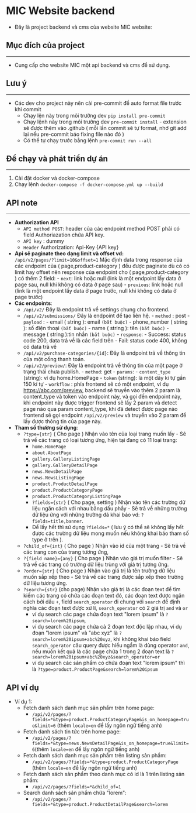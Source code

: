# **MIC Website backend**

- Đây là project backend và cms của website MIC website:

## **Mục đích của project**

---

- Cung cấp cho website MIC một api backend và cms để sử dụng.

## **Lưu ý**

---

- Các dev cho project này nên cài pre-commit đề auto format file trước khi commit
  - Chạy lện này trong môi trường dev `pip install pre-commit`
  - Chạy lệnh này trong môi trường dev `pre-commit install` - extension sẽ được thêm vào .github ( mỗi lần commit sẽ tự format, nhớ git add lại nếu pre-commit báo fixing file nào đó )
  - Có thể tự chạy trước bằng lệnh `pre-commit run --all`

## **Để chạy và phát triển dự án**

---

1. Cài đặt docker và docker-compose
2. Chạy lệnh `docker-compose -f docker-compose.yml up --build`

## **API note**

---

- **Authorization API**<br />
  - `API method POST`: header của các endpoint method POST phải có field Authoriazation chứa API key.
  - `API key` : dummy
  - `Header` Authorization: Api-Key {API key}
- **Api sẽ paginate theo dạng limit và offset vd:**<br />
  `/api/v2/pages/?limit=10&offset=1` Mặc định data trong response của các endpoint của ( page,product-category ) đều được paginate dù có có limit hay offset nên response của endpoint cho ( page,product-category ) có thêm 2 field: - `next`: link hoặc null (link là một endpoint lấy data ở page sau, null khi không có data ở page sau) - `previous`: link hoặc null (link là một endpoint lấy data ở page trước, null khi không có data ở page trước)
- **Các endpoints**:
  - `/api/v2/` Đây là endpoint trả về settings chung cho frontend.
  - `/api/v2/submissions/` Đây là endpoint để tạo liên hệ. - `method` : post - `payload` : - email ( string ): email `(bắt buộc)` - phone_number ( string ): số điện thoại `(bắt buộc)` - name ( string ): tên `(bắt buộc)` - message ( string ):tin nhắn `(bắt buộc)` - `response`: - Success: status code 200, data trả về là các field trên - Fail: status code 400, không có data trả về
  - `/api/v2/purchase-categories/{id}`: Đây là endpoint trả về thông tin của một cổng thanh toán.
  - `/api/v2/preview/`: Đây là endpoint trả về thông tin của một page ở trạng thái chưa publish. - `method`: get - `params`: - `content_type` (string): ví dụ home.HomePage - `token` (string): là một dãy kí tự gần 150 kí tự - `workflow` : phía frontend sẽ có một endpoint, ví dụ https://abc.com/preview, backend sẽ truyền vào thêm 2 param là content_type và token vào endpoint này, và gọi đến endpoint này, khi endpoint này được trigger frontend sẽ lấy 2 param và detect page nào qua param content_type, khi đã detect được page nào frontend sẽ gọi endpoint `/api/v2/preview` và truyền vào 2 param để lấy được thông tin của page này.
- **Tham số thường sử dụng**:
  - `?type={str}` ( Cho page ) Nhận vào tên của loại trang muốn lấy - Sẽ trả về các trang có loại tương ứng, hiện tại đang có 11 loại trang:
    - `home.HomePage`
    - `about.AboutPage`
    - `gallery.GalleryListingPage`
    - `gallery.GalleryDetailPage`
    - `news.NewsDetailPage`
    - `news.NewsListingPage`
    - `product.ProductDetailPage`
    - `product.ProductCategoryPage`
    - `product.ProductCategoryListingPage`
    - `?fields={str}` ( Cho page, setting ) Nhận vào tên các trường dữ liệu ngăn cách với nhau bằng dấu phẩy - Sẽ trả về những trường dữ liệu ứng với những trường đã khai báo vd: `?fields=title,banner`.
    - Để lấy hết thì sử dụng `?fields=*` ( lưu ý có thể sẽ không lấy hết được các trường dữ liệu mong muốn nếu không khai báo tham số type ở trên ).
  - `?child_of={int}` ( Cho page ) Nhận vào id của một trang - Sẽ trả về các trang con của trang tương ứng,
  - `?{field name}={any}` ( Cho page ) Nhận vào giá trị muốn filter - Sẽ trả về các trang có trường dữ liệu trùng với giá trị tương ứng.
  - `?order={str}` ( Cho page ) Nhận vào giá trị là tên trường dữ liệu muốn sắp xếp theo - Sẽ trả về các trang được sắp xếp theo trường dữ liệu tương ứng.
  - `?search={str}` (cho page) Nhận vào giá trị là các đoạn text để tìm kiếm các trang có chứa các đoạn text đó, các đoạn text được ngăn cách bởi dấu `+`, field `search_operator` đi chung với `search` để định nghĩa các đoạn text được xử lí, `search_operator` có 2 giá trị `and` và `or`
    - ví dụ search các page chứa đoạn text "lorem ipsum" là `?search=lorem%20ipsum`,
    - ví dụ search các page chứa cả 2 đoạn text độc lập nhau, ví dụ đoạn "lorem ipsum" và "abc xyz" là `?search=lorem%20ipsum+abc%20xyz`, khi không khai báo field `search_operator` câu query được hiểu ngầm là dùng operator `and`, nếu muốn kết quả là các page chứa 1 trong 2 đoạn text là `?search=lorem%20ipsum+abc%20xyz&search_operator=or`
    - ví dụ search các sản phẩm có chứa đoạn text "lorem ipsum" thì là `?type=product.ProductPage&search=lorem%20ipsum`

## **API ví dụ**

- Ví dụ 1:
  - Fetch danh sách danh mục sản phẩm trên home page:
    - `/api/v2/pages/?fields=*&type=product.ProductCategoryPage&is_on_homepage=true&limit=6` (thêm `locale=en` để lấy ngôn ngữ tiếng anh)
  - Fetch danh sách tin tức trên home page:
    - `/api/v2/pages/?fields=*&type=news.NewsDetailPage&is_on_homepage=true&limit=6`(thêm `locale=en` để lấy ngôn ngữ tiếng anh)
  - Fetch danh sách danh mục sản phẩm trên listing sản phẩm:
    - `/api/v2/pages/?fields=*&type=product.ProductCategoryPage` (thêm `locale=en` để lấy ngôn ngữ tiếng anh)
  - Fetch danh sách sản phẩm theo danh mục có id là 1 trên listing sản phẩm:
    - `/api/v2/pages/?fields=*&child_of=1`
  - Search danh sách sản phẩm chứa "lorem":
    - `/api/v2/pages/?fields=*&type=product.ProductDetailPage&search=lorem`

